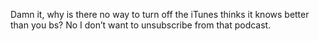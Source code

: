 <!--
id: 5325619530
link: http://kevinisom.info/post/5325619530/damn-it-why-is-there-no-way-to-turn-off-the
slug: damn-it-why-is-there-no-way-to-turn-off-the
date: Mon May 09 2011 19:47:15 GMT+1200 (NZST)
raw: {"blog_name":"kevinisom","id":5325619530,"post_url":"http://kevinisom.info/post/5325619530/damn-it-why-is-there-no-way-to-turn-off-the","slug":"damn-it-why-is-there-no-way-to-turn-off-the","type":"text","date":"2011-05-09 07:47:15 GMT","timestamp":1304927235,"state":"published","format":"html","reblog_key":"PPMwg9af","tags":[],"short_url":"http://tmblr.co/Zw68Yy4zRe5A","highlighted":[],"feed_item":"http://twitter.com/kev_nz/statuses/67386151954157568","from_feed_id":"650289","note_count":0,"title":null,"body":"<p>Damn it, why is there no way to turn off the iTunes thinks it knows better than you bs? No I don&#8217;t want to unsubscribe from that podcast.</p>"}
publish: 2011-05-09
tags: 
title: null
-->


Damn it, why is there no way to turn off the iTunes thinks it knows
better than you bs? No I don’t want to unsubscribe from that podcast.



